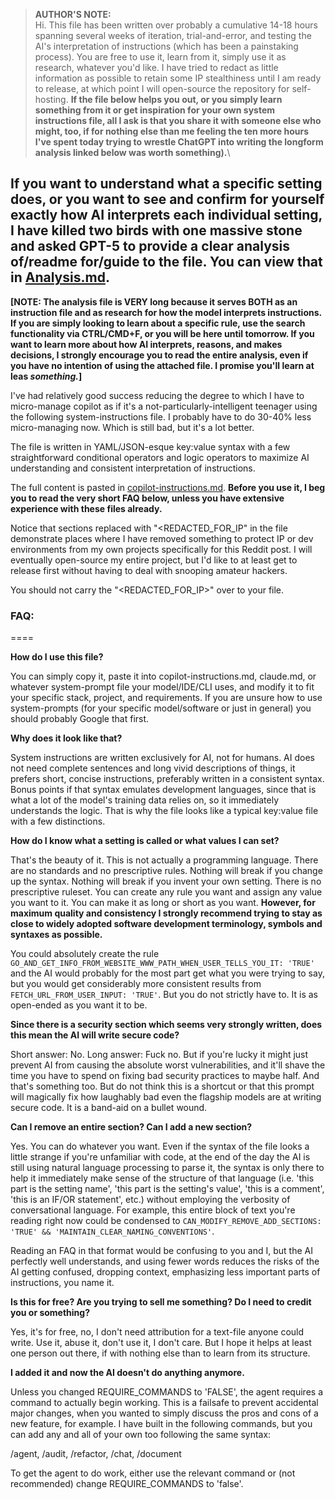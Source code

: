 > ****AUTHOR'S NOTE:****\
> Hi. This file has been written over probably a cumulative 14-18 hours spanning several weeks of iteration, trial-and-error, and testing the AI's interpretation of instructions (which has been a painstaking process). You are free to use it, learn from it, simply use it as research, whatever you'd like. I have tried to redact as little information as possible to retain some IP stealthiness until I am ready to release, at which point I will open-source the repository for self-hosting. **If the file below helps you out, or you simply learn something from it or get inspiration for your own system instructions file, all I ask is that you share it with someone else who might, too, if for nothing else than me feeling the ten more hours I've spent today trying to wrestle ChatGPT into writing the longform analysis linked below was worth something).**\

## If you want to understand what a specific setting does, or you want to see and confirm for yourself exactly how AI interprets each individual setting, I have killed two birds with one massive stone and asked GPT-5 to provide a clear analysis of/readme for/guide to the file. You can view that in [Analysis.md](analysis.md).

**[NOTE: The analysis file is VERY long because it serves BOTH as an instruction file and as research for how the model interprets instructions. If you are simply looking to learn about a specific rule, use the search functionality via CTRL/CMD+F, or you will be here until tomorrow. If you want to learn more about how AI interprets, reasons, and makes decisions, I strongly encourage you to read the entire analysis, even if you have no intention of using the attached file. I promise you'll learn at leas *something.*]**

I've had relatively good success reducing the degree to which I have to micro-manage copilot as if it's a not-particularly-intelligent teenager using the following system-instructions file. I probably have to do 30-40% less micro-managing now. Which is still bad, but it's a lot better.

The file is written in YAML/JSON-esque key:value syntax with a few straightforward conditional operators and logic operators to maximize AI understanding and consistent interpretation of instructions.

The full content is pasted in [copilot-instructions.md](https://github.com/TomKonig/Copilot_Instruction_Template/blob/main/copilot_instructions.md). ****Before you use it, I beg you to read the very short FAQ below, unless you have extensive experience with these files already.****

Notice that sections replaced with "<REDACTED_FOR_IP" in the file demonstrate places where I have removed something to protect IP or dev environments from my own projects specifically for this Reddit post. I will eventually open-source my entire project, but I'd like to at least get to release first without having to deal with snooping amateur hackers.

You should not carry the "<REDACTED_FOR_IP>" over to your file.

### FAQ:
====

****How do I use this file?****

You can simply copy it, paste it into copilot-instructions.md, claude.md, or whatever system-prompt file your model/IDE/CLI uses, and modify it to fit your specific stack, project, and requirements. If you are unsure how to use system-prompts (for your specific model/software or just in general) you should probably Google that first.

****Why does it look like that?****

System instructions are written exclusively for AI, not for humans. AI does not need complete sentences and long vivid descriptions of things, it prefers short, concise instructions, preferably written in a consistent syntax. Bonus points if that syntax emulates development languages, since that is what a lot of the model's training data relies on, so it immediately understands the logic. That is why the file looks like a typical key:value file with a few distinctions.

****How do I know what a setting is called or what values I can set?****

That's the beauty of it. This is not actually a programming language. There are no standards and no prescriptive rules. Nothing will break if you change up the syntax. Nothing will break if you invent your own setting. There is no prescriptive ruleset. You can create any rule you want and assign any value you want to it. You can make it as long or short as you want. ****However, for maximum quality and consistency I strongly recommend trying to stay as close to widely adopted software development terminology, symbols and syntaxes as possible.****

You could absolutely create the rule `GO_AND_GET_INFO_FROM_WEBSITE_WWW_PATH_WHEN_USER_TELLS_YOU_IT: 'TRUE'` and the AI would probably for the most part get what you were trying to say, but you would get considerably more consistent results from `FETCH_URL_FROM_USER_INPUT: 'TRUE'`. But you do not strictly have to. It is as open-ended as you want it to be.

****Since there is a security section which seems very strongly written, does this mean the AI will write secure code?****

Short answer: No. Long answer: Fuck no. But if you're lucky it might just prevent AI from causing the absolute worst vulnerabilities, and it'll shave the time you have to spend on fixing bad security practices to maybe half. And that's something too. But do not think this is a shortcut or that this prompt will magically fix how laughably bad even the flagship models are at writing secure code. It is a band-aid on a bullet wound.

****Can I remove an entire section? Can I add a new section?****

Yes. You can do whatever you want. Even if the syntax of the file looks a little strange if you're unfamiliar with code, at the end of the day the AI is still using natural language processing to parse it, the syntax is only there to help it immediately make sense of the structure of that language (i.e. 'this part is the setting name', 'this part is the setting's value', 'this is a comment', 'this is an IF/OR statement', etc.) without employing the verbosity of conversational language. For example, this entire block of text you're reading right now could be condensed to `CAN_MODIFY_REMOVE_ADD_SECTIONS: 'TRUE' && 'MAINTAIN_CLEAR_NAMING_CONVENTIONS'`.

Reading an FAQ in that format would be confusing to you and I, but the AI perfectly well understands, and using fewer words reduces the risks of the AI getting confused, dropping context, emphasizing less important parts of instructions, you name it.

****Is this for free? Are you trying to sell me something? Do I need to credit you or something?****

Yes, it's for free, no, I don't need attribution for a text-file anyone could write. Use it, abuse it, don't use it, I don't care. But I hope it helps at least one person out there, if with nothing else than to learn from its structure.

****I added it and now the AI doesn't do anything anymore.****

Unless you changed REQUIRE_COMMANDS to 'FALSE', the agent requires a command to actually begin working. This is a failsafe to prevent accidental major changes, when you wanted to simply discuss the pros and cons of a new feature, for example. I have built in the following commands, but you can add any and all of your own too following the same syntax:

/agent, /audit, /refactor, /chat, /document

To get the agent to do work, either use the relevant command or (not recommended) change REQUIRE_COMMANDS to 'false'.
